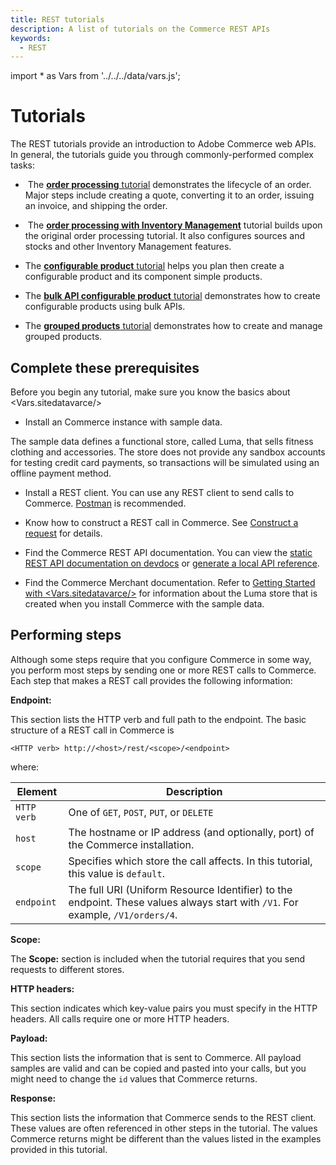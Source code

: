 ```yaml
---
title: REST tutorials
description: A list of tutorials on the Commerce REST APIs
keywords:
  - REST
---
```

import * as Vars from '../../../data/vars.js';

# Tutorials

The REST tutorials provide an introduction to Adobe Commerce web APIs. In general, the tutorials guide you through commonly-performed complex tasks:

*  &#8203;<Edition name="paas" /> The [**order processing** tutorial](/rest/tutorials/orders/) demonstrates the lifecycle of an order. Major steps include creating a quote, converting it to an order, issuing an invoice, and shipping the order.

*  &#8203;<Edition name="paas" /> The [**order processing with Inventory Management**](/rest/tutorials/inventory/index/) tutorial builds upon the original order processing tutorial. It also configures sources and stocks and other Inventory Management features.

*  The [**configurable product** tutorial](/rest/tutorials/configurable-product/) helps you plan then create a configurable product and its component simple products.

*  The [**bulk API configurable product** tutorial](/rest/tutorials/bulk-configurable-product/) demonstrates how to create configurable products using bulk APIs.

*  The [**grouped products** tutorial](/rest/tutorials/grouped-product/) demonstrates how to create and manage grouped products.

## Complete these prerequisites

Before you begin any tutorial, make sure you know the basics about <Vars.sitedatavarce/>

*  Install an Commerce instance with sample data.

  The sample data defines a functional store, called Luma, that sells fitness clothing and accessories. The store does not provide any sandbox accounts for testing credit card payments, so transactions will be simulated using an offline payment method.

*  Install a REST client. You can use any REST client to send calls to Commerce. [Postman](https://www.getpostman.com/) is recommended.

*  Know how to construct a REST call in Commerce. See [Construct a request](/get-started/gs-web-api-request) for details.

*  Find the Commerce REST API documentation. You can view the [static REST API documentation on devdocs](../reference/index.md) or [generate a local API reference](/rest/use-rest/generate-local/).

*  Find the Commerce Merchant documentation. Refer to [Getting Started with <Vars.sitedatavarce/>](https://experienceleague.adobe.com/en/docs/commerce-admin/user-guides/home) for information about the Luma store that is created when you install Commerce with the sample data.

## Performing steps

Although some steps require that you configure Commerce in some way, you perform most steps by sending one or more REST calls to Commerce. Each step that makes a REST call provides the following information:

**Endpoint:**

This section lists the HTTP verb and full path to the endpoint. The basic structure of a REST call in Commerce is

`<HTTP verb> http://<host>/rest/<scope>/<endpoint>`

where:

Element | Description
--- | ---
`HTTP verb` | One of `GET`, `POST`, `PUT`, or `DELETE`
`host` | The hostname or IP address (and optionally, port) of the Commerce installation.
`scope` | Specifies which store the call affects. In this tutorial, this value is `default`.
`endpoint` | The full URI (Uniform Resource Identifier) to the endpoint. These values always start with `/V1`. For example, `/V1/orders/4`.

**Scope:**

The **Scope:** section is included when the tutorial requires that you send requests to different stores.

**HTTP headers:**

This section indicates which key-value pairs you must specify in the HTTP headers. All calls require one or more HTTP headers.

**Payload:**

This section lists the information that is sent to Commerce. All payload samples are valid and can be copied and pasted into your calls, but you might need to change the `id` values that Commerce returns.

**Response:**

This section lists the information that Commerce sends to the REST client. These values are often referenced in other steps in the tutorial. The values Commerce returns might be different than the values listed in the examples provided in this tutorial.
